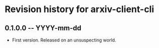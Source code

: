 # Revision history for arxiv-client-cli

## 0.1.0.0 -- YYYY-mm-dd

* First version. Released on an unsuspecting world.
